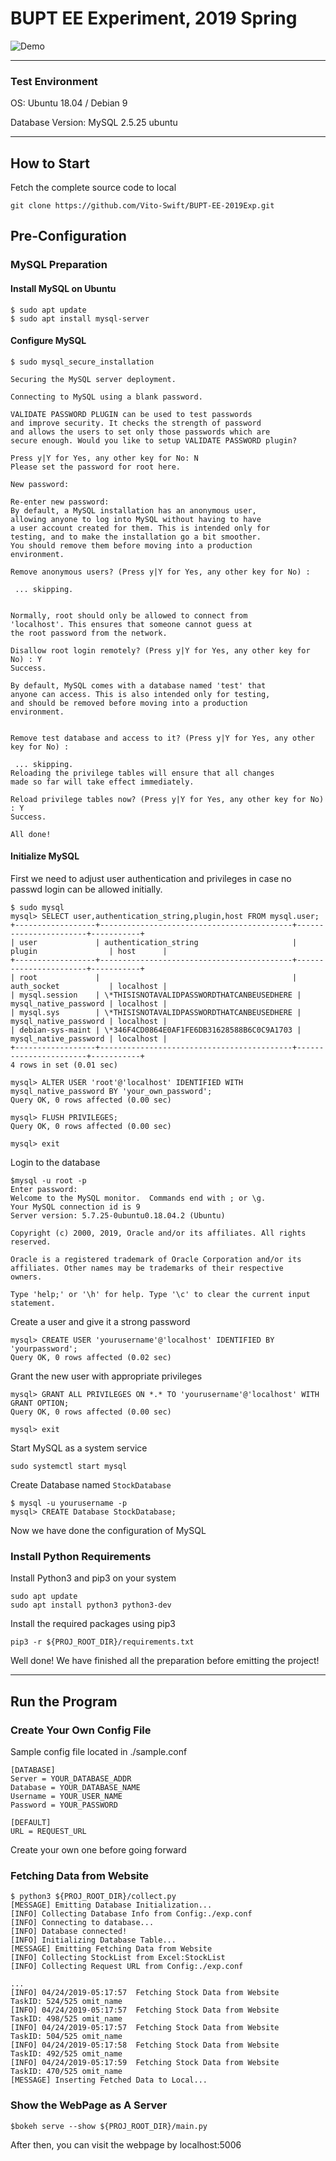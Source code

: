 # BUPT EE Experiment, 2019 Spring

![Demo](https://github.com/Vito-Swift/BUPT-EE-2019Exp/blob/master/assets/show.png)

---

### Test Environment

OS: Ubuntu 18.04 / Debian 9

Database Version: MySQL 2.5.25 ubuntu

---

## How to Start

Fetch the complete source code to local
```
git clone https://github.com/Vito-Swift/BUPT-EE-2019Exp.git
```


## Pre-Configuration

### MySQL Preparation

#### Install MySQL on Ubuntu

```
$ sudo apt update
$ sudo apt install mysql-server
```

#### Configure MySQL

```
$ sudo mysql_secure_installation

Securing the MySQL server deployment.

Connecting to MySQL using a blank password.

VALIDATE PASSWORD PLUGIN can be used to test passwords
and improve security. It checks the strength of password
and allows the users to set only those passwords which are
secure enough. Would you like to setup VALIDATE PASSWORD plugin?

Press y|Y for Yes, any other key for No: N
Please set the password for root here.

New password: 

Re-enter new password: 
By default, a MySQL installation has an anonymous user,
allowing anyone to log into MySQL without having to have
a user account created for them. This is intended only for
testing, and to make the installation go a bit smoother.
You should remove them before moving into a production
environment.

Remove anonymous users? (Press y|Y for Yes, any other key for No) :   

 ... skipping.


Normally, root should only be allowed to connect from
'localhost'. This ensures that someone cannot guess at
the root password from the network.

Disallow root login remotely? (Press y|Y for Yes, any other key for No) : Y  
Success.

By default, MySQL comes with a database named 'test' that
anyone can access. This is also intended only for testing,
and should be removed before moving into a production
environment.


Remove test database and access to it? (Press y|Y for Yes, any other key for No) : 

 ... skipping.
Reloading the privilege tables will ensure that all changes
made so far will take effect immediately.

Reload privilege tables now? (Press y|Y for Yes, any other key for No) : Y
Success.

All done! 
```

#### Initialize MySQL

First we need to adjust user authentication and privileges in case no passwd login can be allowed initially.

```
$ sudo mysql
mysql> SELECT user,authentication_string,plugin,host FROM mysql.user;
+------------------+-------------------------------------------+-----------------------+-----------+
| user             | authentication_string                     | plugin                | host      |
+------------------+-------------------------------------------+-----------------------+-----------+
| root             |                                           | auth_socket           | localhost |
| mysql.session    | \*THISISNOTAVALIDPASSWORDTHATCANBEUSEDHERE | mysql_native_password | localhost |
| mysql.sys        | \*THISISNOTAVALIDPASSWORDTHATCANBEUSEDHERE | mysql_native_password | localhost |
| debian-sys-maint | \*346F4CD0864E0AF1FE6DB31628588B6C0C9A1703 | mysql_native_password | localhost |
+------------------+-------------------------------------------+-----------------------+-----------+
4 rows in set (0.01 sec)

mysql> ALTER USER 'root'@'localhost' IDENTIFIED WITH mysql_native_password BY 'your_own_password';
Query OK, 0 rows affected (0.00 sec)

mysql> FLUSH PRIVILEGES;
Query OK, 0 rows affected (0.00 sec)

mysql> exit
```

Login to the database
```
$mysql -u root -p  
Enter password:
Welcome to the MySQL monitor.  Commands end with ; or \g.
Your MySQL connection id is 9
Server version: 5.7.25-0ubuntu0.18.04.2 (Ubuntu)

Copyright (c) 2000, 2019, Oracle and/or its affiliates. All rights reserved.

Oracle is a registered trademark of Oracle Corporation and/or its
affiliates. Other names may be trademarks of their respective
owners.

Type 'help;' or '\h' for help. Type '\c' to clear the current input statement.
```

Create a user and give it a strong password

```
mysql> CREATE USER 'yourusername'@'localhost' IDENTIFIED BY 'yourpassword';
Query OK, 0 rows affected (0.02 sec)
```

Grant the new user with appropriate privileges

```
mysql> GRANT ALL PRIVILEGES ON *.* TO 'yourusername'@'localhost' WITH GRANT OPTION;
Query OK, 0 rows affected (0.00 sec)

mysql> exit
```

Start MySQL as a system service
``` 
sudo systemctl start mysql
```

Create Database named `StockDatabase`

```
$ mysql -u yourusername -p
mysql> CREATE Database StockDatabase;
```

Now we have done the configuration of MySQL

### Install Python Requirements

Install Python3 and pip3 on your system
``` 
sudo apt update
sudo apt install python3 python3-dev
```

Install the required packages using pip3
```
pip3 -r ${PROJ_ROOT_DIR}/requirements.txt 
```


Well done! We have finished all the preparation before emitting the project!

---

## Run the Program

### Create Your Own Config File

Sample config file located in ./sample.conf

```
[DATABASE]
Server = YOUR_DATABASE_ADDR
Database = YOUR_DATABASE_NAME
Username = YOUR_USER_NAME
Password = YOUR_PASSWORD

[DEFAULT]
URL = REQUEST_URL
```

Create your own one before going forward

### Fetching Data from Website

```
$ python3 ${PROJ_ROOT_DIR}/collect.py
[MESSAGE] Emitting Database Initialization...
[INFO] Collecting Database Info from Config:./exp.conf
[INFO] Connecting to database...
[INFO] Database connected!
[INFO] Initializing Database Table...
[MESSAGE] Emitting Fetching Data from Website
[INFO] Collecting StockList from Excel:StockList
[INFO] Collecting Request URL from Config:./exp.conf

...
[INFO] 04/24/2019-05:17:57	Fetching Stock Data from Website	TaskID: 524/525	omit_name
[INFO] 04/24/2019-05:17:57	Fetching Stock Data from Website	TaskID: 498/525	omit_name
[INFO] 04/24/2019-05:17:57	Fetching Stock Data from Website	TaskID: 504/525	omit_name
[INFO] 04/24/2019-05:17:58	Fetching Stock Data from Website	TaskID: 492/525	omit_name
[INFO] 04/24/2019-05:17:59	Fetching Stock Data from Website	TaskID: 470/525	omit_name
[MESSAGE] Inserting Fetched Data to Local...
```

### Show the WebPage as A Server

```
$bokeh serve --show ${PROJ_ROOT_DIR}/main.py
```

After then, you can visit the webpage by localhost:5006